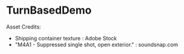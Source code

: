 # TurnBasedDemo

Asset Credits:
- Shipping container texture : Adobe Stock
- "M4A1 - Suppressed single shot, open exterior." : soundsnap.com